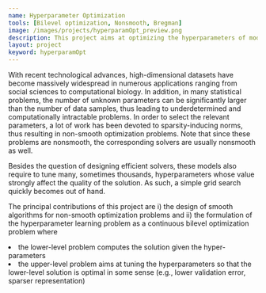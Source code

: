 ```yaml
---
name: Hyperparameter Optimization
tools: [Bilevel optimization, Nonsmooth, Bregman]
image: /images/projects/hyperparamOpt_preview.png
description: This project aims at optimizing the hyperparameters of models learned by minimizing nonsmooth functionals
layout: project
keyword: hyperparamOpt
--- 
```


With recent technological advances, high-dimensional datasets have become massively widespread in numerous applications ranging from social sciences to computational biology. In addition, in many statistical problems, the number of unknown parameters can be significantly larger than the number of data samples, thus leading to underdetermined and computationally intractable problems. In order to select the relevant parameters, a lot of work has been devoted to sparsity-inducing norms, thus resulting in non-smooth optimization problems. Note that since these problems are nonsmooth, the corresponding solvers are usually nonsmooth as well.

Besides the question of designing efficient solvers, these models also require to tune many, sometimes thousands, hyperparameters whose value strongly affect the quality of the solution. As such, a simple grid search quickly becomes out of hand.


The principal contributions of this project are i) the design of smooth algorithms for non-smooth optimization problems and ii) the formulation of the hyperparameter learning problem as a continuous bilevel optimization problem where 
<li> the lower-level problem computes the solution given the hyper-parameters
<li> the upper-level problem aims at tuning the hyperparameters so that the lower-level solution is optimal in some sense (e.g., lower validation error, sparser representation)


